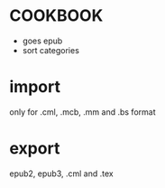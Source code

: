 # COOKBOOK
- goes epub
- sort categories

# import
only for .cml, .mcb, .mm and .bs format

# export
epub2, epub3, .cml and .tex 


